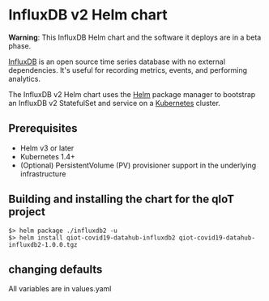 # InfluxDB v2 Helm chart

**Warning**: This InfluxDB Helm chart and the software it deploys are in a beta phase.

[InfluxDB](https://github.com/influxdata/influxdb) is an open source time series database with no external dependencies. It's useful for recording metrics, events, and performing analytics.

The InfluxDB v2 Helm chart uses the [Helm](https://helm.sh) package manager to bootstrap an InfluxDB v2 StatefulSet and service on a [Kubernetes](http://kubernetes.io) cluster.

## Prerequisites

- Helm v3 or later
- Kubernetes 1.4+
- (Optional) PersistentVolume (PV) provisioner support in the underlying infrastructure


## Building and installing the chart for the qIoT project
```
$> helm package ./influxdb2 -u
$> helm install qiot-covid19-datahub-influxdb2 qiot-covid19-datahub-influxdb2-1.0.0.tgz
```

## changing defaults
All variables are in values.yaml

